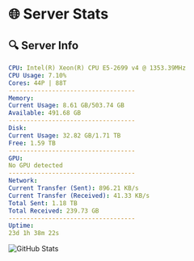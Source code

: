 # 🌐 Server Stats
## 🔍 Server Info
```yaml
CPU: Intel(R) Xeon(R) CPU E5-2699 v4 @ 1353.39MHz
CPU Usage: 7.10%
Cores: 44P | 88T
-----------------------------------
Memory:
Current Usage: 8.61 GB/503.74 GB
Available: 491.68 GB
-----------------------------------
Disk:
Current Usage: 32.82 GB/1.71 TB
Free: 1.59 TB
-----------------------------------
GPU:
No GPU detected
-----------------------------------
Network:
Current Transfer (Sent): 896.21 KB/s
Current Transfer (Received): 41.33 KB/s
Total Sent: 1.18 TB
Total Received: 239.73 GB
-----------------------------------
Uptime:
23d 1h 38m 22s
```
![GitHub Stats](https://img.shields.io/badge/Updated-2025-05-12_18:47:10-blue)